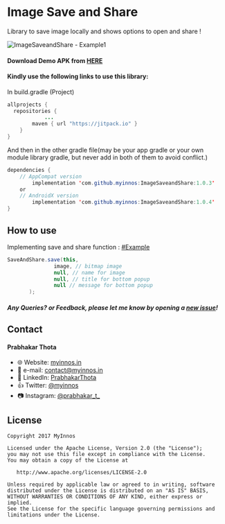 # Image Save and Share
Library to save image locally and shows options to open and share !

 ![ImageSaveandShare - Example1](https://raw.githubusercontent.com/myinnos/ImageSaveandShare/master/gif/demo-gif.gif)

#### Download Demo APK from [HERE](https://github.com/myinnos/ImageSaveandShare/raw/master/apk/SaveBitmapAndShare-Demo.apk "APK")
  
#### Kindly use the following links to use this library:

In build.gradle (Project)
```java
allprojects {
  repositories {
			...
		maven { url "https://jitpack.io" }
	}
}
```
And then in the other gradle file(may be your app gradle or your own module library gradle, but never add in both of them to avoid conflict.)
```java
dependencies {
    // AppCompat version
        implementation 'com.github.myinnos:ImageSaveandShare:1.0.3'
	or
    // AndroidX version
        implementation 'com.github.myinnos:ImageSaveandShare:1.0.4'
}
```
How to use
-----
Implementing save and share function : [#Example](https://github.com/myinnos/ImageSaveandShare/blob/master/app/src/main/java/in/myinnos/savebitmapandshare/MainActivity.java "Example")
```java
SaveAndShare.save(this,
               image, // bitmap image
               null, // name for image
               null, // title for bottom popup 
               null // message for bottom popup
       );
```
##### Any Queries? or Feedback, please let me know by opening a [new issue](https://github.com/myinnos/ImageSaveandShare/issues/new)!

## Contact
#### Prabhakar Thota
* :globe_with_meridians: Website: [myinnos.in](http://www.myinnos.in "Prabhakar Thota")
* :email: e-mail: contact@myinnos.in
* :mag_right: LinkedIn: [PrabhakarThota](https://www.linkedin.com/in/prabhakarthota "Prabhakar Thota on LinkedIn")
* :thumbsup: Twitter: [@myinnos](https://twitter.com/myinnos "Prabhakar Thota on twitter")   
* :camera: Instagram: [@prabhakar_t_](https://www.instagram.com/prabhakar_t_/ "Prabhakar Thota on Instagram")   

License
-------

    Copyright 2017 MyInnos

    Licensed under the Apache License, Version 2.0 (the "License");
    you may not use this file except in compliance with the License.
    You may obtain a copy of the License at

       http://www.apache.org/licenses/LICENSE-2.0

    Unless required by applicable law or agreed to in writing, software
    distributed under the License is distributed on an "AS IS" BASIS,
    WITHOUT WARRANTIES OR CONDITIONS OF ANY KIND, either express or implied.
    See the License for the specific language governing permissions and
    limitations under the License.
